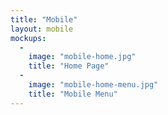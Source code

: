 ```yaml
---
title: "Mobile"
layout: mobile
mockups:
  -
    image: "mobile-home.jpg"
    title: "Home Page"
  -
    image: "mobile-home-menu.jpg"
    title: "Mobile Menu"
---
```

